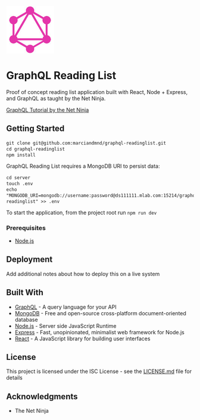 ![Icon](graphql-logo.jpg "GraphQL Reading List")

# GraphQL Reading List

Proof of concept reading list application built with React, Node + Express, and GraphQL as taught by the Net Ninja.

[GraphQL Tutorial by the Net Ninja](https://www.youtube.com/watch?v=Y0lDGjwRYKw&list=PL4cUxeGkcC9iK6Qhn-QLcXCXPQUov1U7f)

## Getting Started

```
git clone git@github.com:marciandmnd/graphql-readinglist.git
cd graphql-readinglist
npm install
```

GraphQL Reading List requires a MongoDB URI to persist data:
```
cd server
touch .env
echo "MONGODB_URI=mongodb://username:password@ds111111.mlab.com:15214/graphql-readinglist" >> .env
```

To start the application, from the project root run `npm run dev`

### Prerequisites

* [Node.js](https://nodejs.org/en/)

## Deployment

Add additional notes about how to deploy this on a live system

## Built With

* [GraphQL](https://graphql.org/) - A query language for your API
* [MongoDB](https://www.mongodb.com/) - Free and open-source cross-platform document-oriented database
* [Node.js](https://nodejs.org/en/) - Server side JavaScript Runtime
* [Express](https://expressjs.com/) - Fast, unopinionated, minimalist web framework for Node.js
* [React](https://reactjs.org/) - A JavaScript library for building user interfaces

## License

This project is licensed under the ISC License - see the [LICENSE.md](LICENSE.md) file for details

## Acknowledgments

* The Net Ninja
